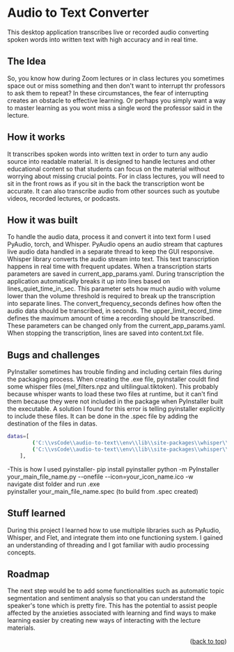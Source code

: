 <a name="readme-top"></a>
# Audio to Text Converter
This desktop application transcribes live or recorded audio converting spoken words into written text with high accuracy and in real time.
## The Idea
So, you know how during Zoom lectures or in class lectures you sometimes space out or miss something and then don't want to interrupt thr professors to ask them to repeat? In these circumstances, the fear of interrupting creates an obstacle to effective learning. Or perhaps you simply want a way to master learning as you wont miss a single word the professor said in the lecture. 
## How it works
It transcribes spoken words into written text in order to turn any audio source into readable material. It is designed to handle lectures and other educational content so that students can focus on the material without worrying about missing crucial points. For in class lectures, you will need to sit in the front rows as if you sit in the back the transcription wont be accurate. It can also transcribe audio from other sources such as youtube videos, recorded lectures, or podcasts.
## How it was built
To handle the audio data, process it and convert it into text form I used PyAudio, torch, and Whisper. PyAudio opens an audio stream that captures live audio data handled in a separate thread to keep the GUI responsive. Whisper library converts the audio stream into text. This text transcription happens in real time with frequent updates. When a transcription starts parameters are saved in current_app_params.yaml. During transcription the application automatically breaks it up into lines based on lines_quiet_time_in_sec. This parameter sets how much audio with volume lower than the volume threshold is required to break up the transcription into separate lines. The convert_frequency_seconds defines how often the audio data should be transcribed, in seconds. The upper_limit_record_time defines the maximum amount of time a recording should be transcribed. These parameters can be changed only from the current_app_params.yaml.  When stopping the transcription, lines are saved into content.txt file. 
## Bugs and challenges
PyInstaller sometimes has trouble finding and including certain files during the packaging process. When creating the .exe file, pyinstaller couldt find some whisper files (mel_filters.npz and ultilingual.tiktoken). This probably because whisper wants to load these two files at runtime, but it can't find them because they were not included in the package when PyInstaller built the executable. A solution I found for this error is telling pyinstaller explicitly to include these files. It can be done in the .spec file by adding the destination of the files in datas. 
```sh
datas=[
        ('C:\\vsCode\\audio-to-text\\env\\lib\\site-packages\\whisper\\assets\\mel_filters.npz', 'whisper\\assets\\'),
        ('C:\\vsCode\\audio-to-text\\env\\lib\\site-packages\\whisper\\assets\\multilingual.tiktoken', 'whisper\\assets\\')
    ],
```
-This is how I used pyinstaller-
pip install pyinstaller
python -m PyInstaller your_main_file_name.py --onefile --icon=your_icon_name.ico -w    
navigate dist folder and run .exe  
pyinstaller your_main_file_name.spec (to build from .spec created)
## Stuff learned
During this project I learned how to use multiple libraries such as PyAudio, Whisper, and Flet, and integrate them into one functioning system. I gained an understanding of threading and I got familiar with audio processing concepts.
## Roadmap
The next step would be to add some functionalities such as automatic topic segmentation and sentiment analysis so that you can understand the speaker's tone which is pretty fire. This has the potential to assist people affected by the anxieties associated with learning and find ways to make learning easier by creating new ways of interacting with the lecture materials.

<p align="right">(<a href="#readme-top">back to top</a>)</p>
